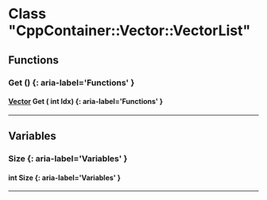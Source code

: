 # Class "CppContainer::Vector::VectorList"
## Functions
### Get () {: aria-label='Functions' }
#### [Vector](../Vector) Get ( int Idx)  {: aria-label='Functions' }

___ 
## Variables
### Size {: aria-label='Variables' }
####  int Size  {: aria-label='Variables' }

___ 
